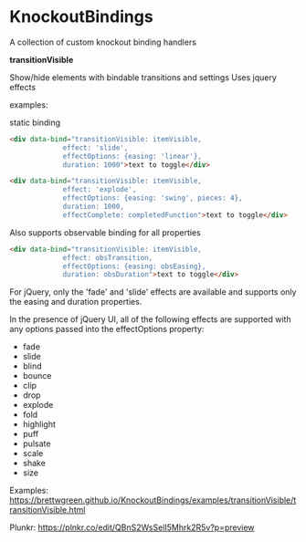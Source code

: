 # KnockoutBindings
A collection of custom knockout binding handlers

**transitionVisible**

Show/hide elements with bindable transitions and settings
Uses jquery effects

examples:

static binding

```html
<div data-bind="transitionVisible: itemVisible, 
             effect: 'slide', 
             effectOptions: {easing: 'linear'}, 
             duration: 1000">text to toggle</div>
```

```html
<div data-bind="transitionVisible: itemVisible, 
             effect: 'explode', 
             effectOptions: {easing: 'swing', pieces: 4}, 
             duration: 1000,
             effectComplete: completedFunction">text to toggle</div>
```

Also supports observable binding for all properties

```html
<div data-bind="transitionVisible: itemVisible, 
             effect: obsTransition, 
             effectOptions: {easing: obsEasing}, 
             duration: obsDuration">text to toggle</div>
```

For jQuery, only the 'fade' and 'slide' effects are available and supports only the easing and duration properties.

In the presence of jQuery UI, all of the following effects are supported with any options passed into the effectOptions property:
- fade
- slide
- blind
- bounce
- clip
- drop
- explode
- fold
- highlight
- puff
- pulsate
- scale
- shake
- size

Examples:
https://brettwgreen.github.io/KnockoutBindings/examples/transitionVisible/transitionVisible.html

Plunkr:
https://plnkr.co/edit/QBnS2WsSelI5Mhrk2R5v?p=preview

